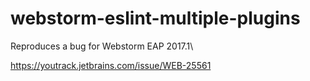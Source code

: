 # webstorm-eslint-multiple-plugins
Reproduces a bug for Webstorm EAP 2017.1\

https://youtrack.jetbrains.com/issue/WEB-25561
